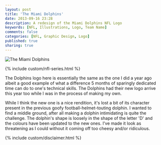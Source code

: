 ```yaml
---
layout: post
title: 'The Miami Dolphins'
date: 2013-09-16 23:28
description: A redesign of the Miami Dolphins NFL Logo
keywords: [NFL, Illustrations, Logo, Team Name]
comments: false
categories: [NFL, Graphic Design, Logo]
published: true
sharing: true
---
```


<div class="post-thumb">
    <img src="{{ root_url }}/assets/images/work/blog/AFCE-Miami.jpg" alt="The Miami Dolphins" />
</div>

{% include custom/nfl-series.html %}

The Dolphins logo here is essentially the same as the one I did a year ago albeit a good example of what a difference 5 months of sparingly dedicated time can do to one's technical skills. The Dolphins had their new logo arrive this year too while I was in the process of making my own. 

While I think the new one is a nice rendition, it's lost a bit of its character present in the previous goofy football-helmet-touting dolphin. I wanted to find a middle ground, after all making a dolphin intimidating is quite the challenge. The dolphin's shape is loosely in the shape of the letter 'D' and the colours have been updated to the new ones. I've made it look as threatening as I could without it coming off too cheesy and/or ridiculous.

{% include custom/disclaimer.html %}